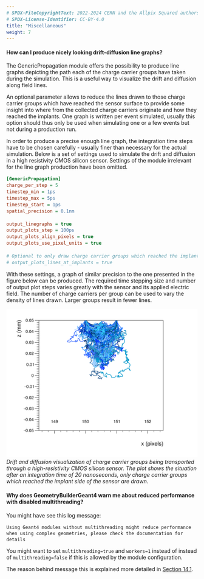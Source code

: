 ```yaml
---
# SPDX-FileCopyrightText: 2022-2024 CERN and the Allpix Squared authors
# SPDX-License-Identifier: CC-BY-4.0
title: "Miscellaneous"
weight: 7
---
```


#### How can I produce nicely looking drift-diffusion line graphs?

The GenericPropagation module offers the possibility to produce line graphs depicting the path each of the charge carrier
groups have taken during the simulation. This is a useful way to visualize the drift and diffusion along field lines.

An optional parameter allows to reduce the lines drawn to those charge carrier groups which have reached the sensor surface
to provide some insight into where from the collected charge carriers originate and how they reached the implants. One graph
is written per event simulated, usually this option should thus only be used when simulating one or a few events but not
during a production run.

In order to produce a precise enough line graph, the integration time steps have to be chosen carefully - usually finer than
necessary for the actual simulation. Below is a set of settings used to simulate the drift and diffusion in a high
resistivity CMOS silicon sensor. Settings of the module irrelevant for the line graph production have been omitted.

```ini
[GenericPropagation]
charge_per_step = 5
timestep_min = 1ps
timestep_max = 5ps
timestep_start = 1ps
spatial_precision = 0.1nm

output_linegraphs = true
output_plots_step = 100ps
output_plots_align_pixels = true
output_plots_use_pixel_units = true

# Optional to only draw charge carrier groups which reached the implant side:
# output_plots_lines_at_implants = true
```

With these settings, a graph of similar precision to the one presented in the figure below can be produced. The required time
stepping size and number of output plot steps varies greatly with the sensor and its applied electric field. The number of
charge carriers per group can be used to vary the density of lines drawn. Larger groups result in fewer lines.

![](./linegraph_hrcmos_collected.png)\
*Drift and diffusion visualization of charge carrier groups being transported through a high-resistivity CMOS silicon sensor.
The plot shows the situation after an integration time of 20 nanoseconds, only charge carrier groups which reached the
implant side of the sensor are drawn.*

#### Why does GeometryBuilderGeant4 warn me about reduced performance with disabled multithreading?

You might have see this log message:
```
Using Geant4 modules without multithreading might reduce performance when using complex geometries, please check the documentation for details
```

You might want to set `multithreading=true` and `workers=1` instead of instead of `multithreading=false` if this is allowed
by the module configuration.

The reason behind message this is explained more detailed in [Section 14.1](../14_additional/01_tools.md#geant4-interface).
